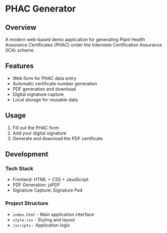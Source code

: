 # PHAC Generator

## Overview

A modern web-based demo application for generating Plant Health Assurance Certificates (PHAC) under the Interstate Certification Assurance (ICA) scheme.

## Features

- Web form for PHAC data entry
- Automatic certificate number generation
- PDF generation and download
- Digital signature capture
- Local storage for reusable data

## Usage

1. Fill out the PHAC form
2. Add your digital signature
3. Generate and download the PDF certificate

## Development

### Tech Stack

- Frontend: HTML + CSS + JavaScript
- PDF Generation: jsPDF
- Signature Capture: Signature Pad

### Project Structure

- `index.html` - Main application interface
- `style.css` - Styling and layout
- `/scripts` - Application logic
